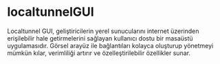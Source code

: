 # localtunnelGUI
Localtunnel GUI, geliştiricilerin yerel sunucularını internet üzerinden erişilebilir hale getirmelerini sağlayan kullanıcı dostu bir masaüstü uygulamasıdır. Görsel arayüz ile bağlantıları kolayca oluşturup yönetmeyi mümkün kılar, verimliliği artırır ve özelleştirilebilir özellikler sunar.
